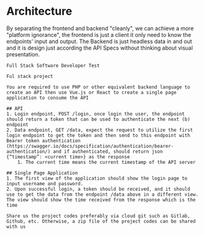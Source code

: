 # Architecture

By separating the frontend and backend "cleanly", we can achieve a more "platform ignorance", the frontend is just a client it only need to know the endpoints' input and output. The Backend is just headless data in and out and it is design just according the API Specs without thinking about visual presentation.


```
Full Stack Software Developer Test

Ful stack project

You are required to use PHP or other equivalent backend language to create an API then use Vue.js or React to create a single page application to consume the API

## API
1. Login endpoint, POST /login, once login the user, the endpoint should return a token that can be used to authenticate the next (b) endpoint
2. Data endpoint, GET /data, expect the request to utilize the first login endpoint to get the token and then send to this endpoint with Bearer token authentication (https://swagger.io/docs/specification/authentication/bearer-authentication/) and if authenticated, should return json {“timestamp”: <current time>} as the response
    1. The current time means the current timestamp of the API server

## Single Page Application
1. The first view of the application should show the login page to input username and password.
2. Upon successful login, a token should be received, and it should use to get the data from the endpoint /data above in a different view. The view should show the time received from the response which is the time

Share us the project codes preferably via cloud git such as Gitlab, Github, etc. Otherwise, a zip file of the project codes can be shared with us
```